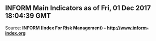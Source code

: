 ## INFORM Main Indicators as of Fri, 01 Dec 2017 18:04:39 GMT

Source: **INFORM (Index For Risk Management) - http://www.inform-index.org**